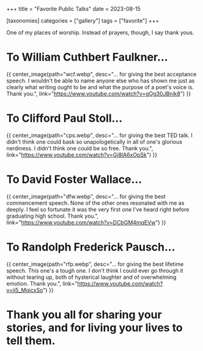 +++
title = "Favorite Public Talks"
date = 2023-08-15

[taxonomies]
categories = ["gallery"]
tags = ["favorite"]
+++

One of my places of worship. Instead of prayers, though, I say thank yous.

<!-- more -->

# **To William Cuthbert Faulkner...**

{{ center_image(path="wcf.webp", desc="... for giving the best acceptance speech. I wouldn't be able to name anyone else who has shown me just as clearly what writing ought to be and what the purpose of a poet's voice is. Thank you.", link="https://www.youtube.com/watch?v=gOg30JBnik8") }}

# **To Clifford Paul Stoll...**

{{ center_image(path="cps.webp", desc="... for giving the best TED talk. I didn't think one could bask so unapologetically in all of one's glorious nerdiness. I didn't think one could be so free. Thank you.", link="https://www.youtube.com/watch?v=Gj8IA6xOpSk") }}

# **To David Foster Wallace...**

{{ center_image(path="dfw.webp", desc="... for giving the best commencement speech. None of the other ones resonated with me as deeply. I feel so fortunate it was the very first one I've heard right before graduating high school. Thank you.", link="https://www.youtube.com/watch?v=DCbGM4mqEVw") }}

# **To Randolph Frederick Pausch...**

{{ center_image(path="rfp.webp", desc="... for giving the best lifetime speech. This one's a tough one. I don't think I could ever go through it without tearing up, both of hysterical laughter and of overwhelming emotion. Thank you.", link="https://www.youtube.com/watch?v=ji5_MqicxSo") }}

# **Thank you all for sharing your stories, and for living your lives to tell them.**

